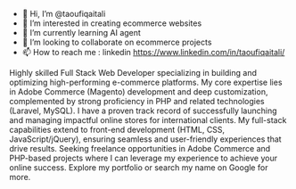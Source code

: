 - 👋 Hi, I’m @taoufiqaitali
- 👀 I’m interested in creating ecommerce websites
- 🌱 I’m currently learning AI agent
- 💞️ I’m looking to collaborate on ecommerce projects
- 📫 How to reach me : linkedin https://www.linkedin.com/in/taoufiqaitali/


Highly skilled Full Stack Web Developer specializing in building and optimizing high-performing e-commerce platforms. My core expertise lies in Adobe Commerce (Magento) development and deep customization, complemented by strong proficiency in PHP and related technologies (Laravel, MySQL). I have a proven track record of successfully launching and managing impactful online stores for international clients. My full-stack capabilities extend to front-end development (HTML, CSS, JavaScript/jQuery), ensuring seamless and user-friendly experiences that drive results. Seeking freelance opportunities in Adobe Commerce and PHP-based projects where I can leverage my experience to achieve your online success. Explore my portfolio or search my name on Google for more.

